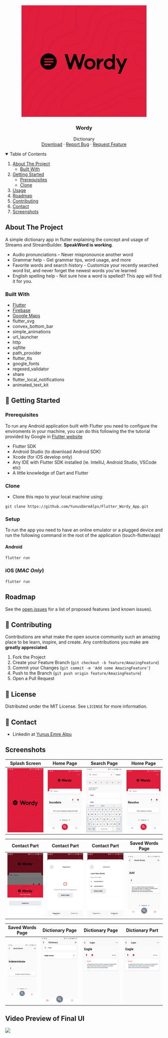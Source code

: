 <!-- PROJECT LOGO -->
<br />
<p align="center">
  <a href="https://github.com/YunusEmreAlps/Flutter_Wordy_App/tree/master/wordy_app">
    <img src="ss/Logo4.png" alt="Logo" width="400">
  </a>

  <h3 align="center">Wordy</h3>

  <p align="center">
    Dictionary
    <br />
    <a href="https://github.com/YunusEmreAlps/Flutter_Wordy_App">Download</a>
    ·
    <a href="https://github.com/YunusEmreAlps/Flutter_Wordy_App/issues">Report Bug</a>
    ·
    <a href="https://github.com/YunusEmreAlps/Flutter_Wordy_App/issues">Request Feature</a>
  </p>
</p>


<!-- TABLE OF CONTENTS -->
<details open="open">
  <summary>Table of Contents</summary>
  <ol>
    <li>
      <a href="#about-the-project">About The Project</a>
      <ul>
        <li><a href="#built-with">Built With</a></li>
      </ul>
    </li>
    <li>
      <a href="#getting-started">Getting Started</a>
      <ul>
        <li><a href="#prerequisites">Prerequisites</a></li>
        <li><a href="#clone">Clone</a></li>
      </ul>
    </li>
    <li><a href="#usage">Usage</a></li>
    <li><a href="#roadmap">Roadmap</a></li>
    <li><a href="#contributing">Contributing</a></li>
    <li><a href="#contact">Contact</a></li>
    <li><a href="#Screenshots">Screenshots</a></li>
  </ol>
</details>


<!-- ABOUT THE PROJECT -->
## About The Project
A simple dictionary app in flutter explaining the concept and usage of Streams and StreamBuilder. **SpeakWord is working**.

- Audio pronunciations – Never mispronounce another word
- Grammar help - Get grammar tips, word usage, and more
- Favorite words and search history - Customize your recently searched word list, and never forget the newest words you’ve learned
- English spelling help - Not sure how a word is spelled? This app will find it for you.


### Built With

* [Flutter](https://flutter.dev)
* [Firebase](https://firebase.google.com)
* [Google Maps](https://cloud.google.com/maps-platform)
* flutter_svg
* convex_bottom_bar
* simple_animations
* url_launcher
* http
* sqflite
* path_provider
* flutter_tts
* google_fonts
* regexed_validator
* share
* flutter_local_notifications
* animated_text_kit

<!-- GETTING STARTED -->
## 🚀 Getting Started

### Prerequisites

To run any Android application built with Flutter you need to configure the enviroments in your machine, you can do this following the the tutorial provided by Google in [Flutter website](https://flutter.dev/docs/get-started/install)

- Flutter SDK
- Android Studio (to download Android SDK)
- Xcode (for iOS develop only)
- Any IDE with Flutter SDK installed (ie. IntelliJ, Android Studio, VSCode etc)
- A little knowledge of Dart and Flutter

### Clone

- Clone this repo to your local machine using:

```
git clone https://github.com/YunusEmreAlps/Flutter_Wordy_App.git
```

### Setup

To run the app you need to have an online emulator or a plugged device and run the following command in the root of the application (touch-flutter/app)

#### Android
```
flutter run
``` 
### iOS (_MAC Only_)

```
flutter run
``` 

<!-- ROADMAP -->
## Roadmap

See the [open issues](https://github.com/YunusEmreAlps/Flutter_Wordy_App) for a list of proposed features (and known issues).


<!-- CONTRIBUTING -->
## 🤔 Contributing

Contributions are what make the open source community such an amazing place to be learn, inspire, and create. Any contributions you make are **greatly appreciated**.

1. Fork the Project
2. Create your Feature Branch (`git checkout -b feature/AmazingFeature`)
3. Commit your Changes (`git commit -m 'Add some AmazingFeature'`)
4. Push to the Branch (`git push origin feature/AmazingFeature`)
5. Open a Pull Request


<!-- LICENSE -->
## 📝 License

Distributed under the MIT License. See `LICENSE` for more information.


<!-- CONTACT -->
## 📌 Contact

- Linkedin at [Yunus Emre Alpu](https://www.linkedin.com/in/yunus-emre-alpu-5b1496151/)

<!-- SCREENSHOTS -->
## Screenshots

Splash Screen               |  Home Page               | Search Page               |  Home Page
:-------------------------:|:-------------------------:|:-------------------------:|:-------------------------:
![](https://github.com/YunusEmreAlps/Flutter_Wordy_App/blob/master/wordy_app/ss/1.png?raw=true)|![](https://github.com/YunusEmreAlps/Flutter_Wordy_App/blob/master/wordy_app/ss/2.png?raw=true)|![](https://github.com/YunusEmreAlps/Flutter_Wordy_App/blob/master/wordy_app/ss/3.png?raw=true)|![](https://github.com/YunusEmreAlps/Flutter_Wordy_App/blob/master/wordy_app/ss/4.png?raw=true)|

Contact Part             |  Contact Part               | Contact Part               |  Saved Words Page
:-------------------------:|:-------------------------:|:-------------------------:|:-------------------------:
![](https://github.com/YunusEmreAlps/Flutter_Wordy_App/blob/master/wordy_app/ss/5.png?raw=true)|![](https://github.com/YunusEmreAlps/Flutter_Wordy_App/blob/master/wordy_app/ss/6.png?raw=true)|![](https://github.com/YunusEmreAlps/Flutter_Wordy_App/blob/master/wordy_app/ss/7.png?raw=true)|![](https://github.com/YunusEmreAlps/Flutter_Wordy_App/blob/master/wordy_app/ss/8.png?raw=true)|

Saved Words Page              |  Dictionary Page               | Dictionary Page               |  Dictionary Part
:-------------------------:|:-------------------------:|:-------------------------:|:-------------------------:
![](https://github.com/YunusEmreAlps/Flutter_Wordy_App/blob/master/wordy_app/ss/9.png?raw=true)|![](https://github.com/YunusEmreAlps/Flutter_Wordy_App/blob/master/wordy_app/ss/10.png?raw=true)|![](https://github.com/YunusEmreAlps/Flutter_Wordy_App/blob/master/wordy_app/ss/11.png?raw=true)|![](https://github.com/YunusEmreAlps/Flutter_Wordy_App/blob/master/wordy_app/ss/11.png?raw=true)|


## Video Preview of Final UI

<img src="https://github.com/YunusEmreAlps/Flutter_Wordy_App/blob/master/wordy_app/ss/wordy.gif"/>



